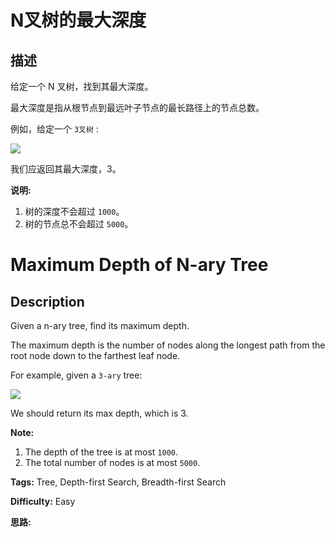 # N叉树的最大深度

## 描述

给定一个 N 叉树，找到其最大深度。

最大深度是指从根节点到最远叶子节点的最长路径上的节点总数。

例如，给定一个 `3叉树` :



![](https://assets.leetcode-cn.com/aliyun-lc-upload/uploads/2018/10/12/narytreeexample.png)



我们应返回其最大深度，3。

**说明:**

  1. 树的深度不会超过 `1000`。
  2. 树的节点总不会超过 `5000`。



# Maximum Depth of N-ary Tree

## Description



Given a n-ary tree, find its maximum depth.

The maximum depth is the number of nodes along the longest path from the root node down to the farthest leaf node.

For example, given a `3-ary` tree:



![](https://assets.leetcode.com/uploads/2018/10/12/narytreeexample.png)



We should return its max depth, which is 3.



**Note:**

  1. The depth of the tree is at most `1000`.
  2. The total number of nodes is at most `5000`.


**Tags:** Tree, Depth-first Search, Breadth-first Search

**Difficulty:** Easy

**思路:**
